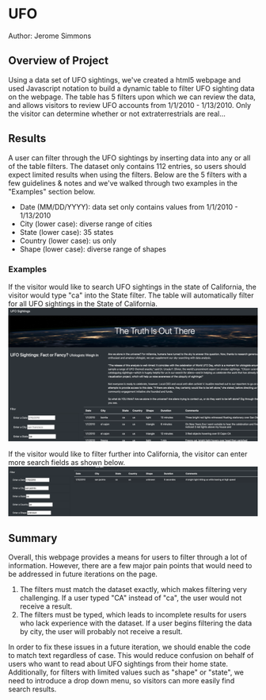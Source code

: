 # UFO
Author: Jerome Simmons

## Overview of Project
Using a data set of UFO sightings, we've created a html5 webpage and used Javascript notation to build a dynamic table to filter UFO sighting data on the webpage. The table has 5 filters upon which we can review the data, and allows visitors to review UFO accounts from 1/1/2010 - 1/13/2010. Only the visitor can determine whether or not extraterrestrials are real...

## Results
A user can filter through the UFO sightings by inserting data into any or all of the table filters. The dataset only contains 112 entries, so users should expect limited results when using the filters. Below are the 5 filters with a few guidelines & notes and we've walked through two examples in the "Examples" section below.
* Date (MM/DD/YYYY): data set only contains values from 1/1/2010 - 1/13/2010
* City (lower case): diverse range of cities
* State (lower case): 35 states
* Country (lower case): us only
* Shape (lower case): diverse range of shapes

### Examples
If the visitor would like to search UFO sightings in the state of California, the visitor would type "ca" into the State filter. The table will automatically filter for all UFO sightings in the State of California.
![State_Filter.png](static/Images/State_Filter.png)

If the visitor would like to filter further into California, the visitor can enter more search fields as shown below.
![5_Filter_View.png](static/Images/5_Filter_View.png)

## Summary
Overall, this webpage provides a means for users to filter through a lot of information. However, there are a few major pain points that would need to be addressed in future iterations on the page.
1. The filters must match the dataset exactly, which makes filtering very challenging. If a user typed "CA" instead of "ca", the user would not receive a result.
2. The filters must be typed, which leads to incomplete results for users who lack experience with the dataset. If a user begins filtering the data by city, the user will probably not receive a result.

In order to fix these issues in a future iteration, we should enable the code to match text regardless of case. This would reduce confusion on behalf of users who want to read about UFO sightings from their home state. Additionally, for filters with limited values such as "shape" or "state", we need to introduce a drop down menu, so visitors can more easily find search results.
